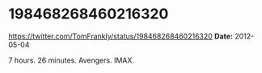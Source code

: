 # 198468268460216320
https://twitter.com/TomFrankly/status/198468268460216320
**Date:** 2012-05-04

7 hours. 26 minutes. Avengers. IMAX.
